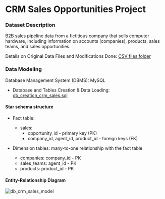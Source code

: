 # CRM Sales Opportunities Project

### Dataset Description 
B2B sales pipeline data from a fictitious company that sells computer hardware, including information on accounts (companies), products, sales teams, and sales opportunities.

Details on Original Data Files and Modifications Done: [CSV files folder](https://github.com/natalyamn/CRM_Sales_Opportunities_project/tree/main/CSV%20files)

### Data Modeling

Database Management System (DBMS): MySQL 
* Database and Tables Creation & Data Loading: [db_creation_crm_sales.sql](https://github.com/natalyamn/CRM_Sales_Opportunities_project/blob/main/db_creation_crm_sales.sql)

#### Star schema structure
* Fact table:
  * sales:
    * opportunity_id - primary key (PK)
    * company_id, agent_id, product_id - foreign keys (FK)
      
* Dimension tables: many-to-one relationship with the fact table
  * companies: company_id - PK
  * sales_teams: agent_id - PK
  * products: product_id - PK

#### Entity-Relationship Diagram

![db_crm_sales_model](https://github.com/user-attachments/assets/190db539-a21c-44bb-bddf-99a1e4c5ddae)

### 

